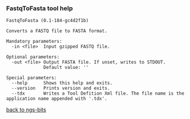 ### FastqToFasta tool help
	FastqToFasta (0.1-184-gc4d2f1b)
	
	Converts a FASTQ file to FASTA format.
	
	Mandatory parameters:
	  -in <file>  Input gzipped FASTQ file.
	
	Optional parameters:
	  -out <file> Output FASTA file. If unset, writes to STDOUT.
	              Default value: ''
	
	Special parameters:
	  --help      Shows this help and exits.
	  --version   Prints version and exits.
	  --tdx       Writes a Tool Defition Xml file. The file name is the application name appended with '.tdx'.
	
[back to ngs-bits](https://github.com/marc-sturm/ngs-bits)